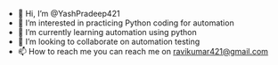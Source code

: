 - 👋 Hi, I’m @YashPradeep421
- 👀 I’m interested in practicing Python coding for automation
- 🌱 I’m currently learning automation using python
- 💞️ I’m looking to collaborate on automation testing
- 📫 How to reach me you can reach me on ravikumar421@gmail.com

<!---
YashPradeep421/YashPradeep421 is a ✨ special ✨ repository because its `README.md` (this file) appears on your GitHub profile.
You can click the Preview link to take a look at your changes.
--->
